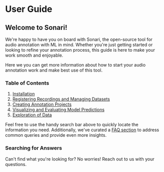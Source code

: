 # User Guide

## Welcome to Sonari!

We're happy to have you on board with Sonari, the open-source tool for audio
annotation with ML in mind. Whether you're just getting started or looking to
refine your annotation process, this guide is here to make your work smooth and
enjoyable.

Here we you can get more information about how to start your audio annotation
work and make best use of this tool.

### Table of Contents

1. [Installation](installation.md)
2. [Registering Recordings and Managing Datasets](datasets.md)
3. [Creating Annotation Projects](annotation_projects.md)
4. [Visualizing and Evaluating Model Predictions](evaluation.md)
5. [Exploration of Data](exploration.md)

Feel free to use the handy search bar above to quickly locate the information
you need. Additionally, we've curated a [FAQ section](faq.md) to address common
queries and provide even more insights.

### Searching for Answers

Can't find what you're looking for? No worries! Reach out to us with your
questions.
